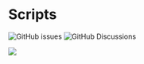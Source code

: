 # Scripts
<img alt="GitHub issues" src="https://img.shields.io/github/issues/N0edL/Scripts?color=blue&label=Issues&logoColor=blue&style=flat"> <img alt="GitHub Discussions" src="https://img.shields.io/github/discussions/N0edL/Scripts">



























![](https://komarev.com/ghpvc/?username=N0edL-github-username&style=flat)
